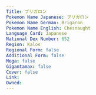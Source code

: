 ```yaml
---
﻿Title: ブリガロン
Pokemon Name Japanese: ブリガロン
Pokemon Name German: Brigaron
Pokemon Name English: Chesnaught
Language Card: Japanese
National Dex Number: 652
Region: Kalos
Regional Form: false
Additional Form: false
Mega: false
Gigantamax: false
Cover: false
Link: 
Owned: 
---
```

